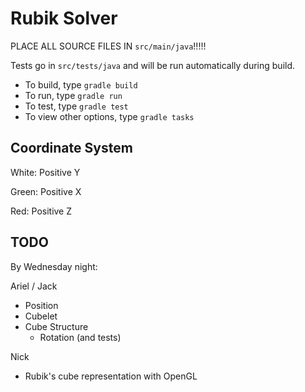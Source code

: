 # Rubik Solver

PLACE ALL SOURCE FILES IN `src/main/java`!!!!!

Tests go in `src/tests/java` and will be run automatically during build.

* To build, type `gradle build`
* To run, type `gradle run`
* To test, type `gradle test`
* To view other options, type `gradle tasks`

## Coordinate System

White: Positive Y

Green: Positive X

Red: Positive Z

## TODO
By Wednesday night:

Ariel / Jack
* Position
* Cubelet
* Cube Structure
  + Rotation (and tests)

Nick
* Rubik's cube representation with OpenGL

